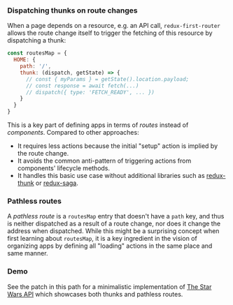 ### Dispatching thunks on route changes

When a page depends on a resource, e.g. an API call, `redux-first-router` allows the route change itself to trigger the fetching of this resource by dispatching a thunk:

```js
const routesMap = {
  HOME: {
    path: '/',
    thunk: (dispatch, getState) => {
      // const { myParams } = getState().location.payload;
      // const response = await fetch(...)
      // dispatch({ type: 'FETCH_READY', ... })
    }
  }
}
```

This is a key part of defining apps in terms of _routes_ instead of _components_. Compared to other approaches:
- It requires less actions because the initial "setup" action is implied by the route change.
- It avoids the common anti-pattern of triggering actions from components' lifecycle methods.
- It handles this basic use case without additional libraries such as [redux-thunk](https://github.com/reduxjs/redux-thunk) or [redux-saga](https://github.com/redux-saga/redux-saga).

### Pathless routes

A _pathless route_ is a `routesMap` entry that doesn't have a `path` key, and thus is neither dispatched as a result of a route change, nor does it change the address when dispatched.
While this might be a surprising concept when first learning about `routesMap`, it is a key ingredient in the vision of organizing apps by defining all "loading" actions in the same place and same manner.

### Demo

See the patch in this path for a minimalistic implementation of [The Star Wars API](https://swapi.co/) which showcases both thunks and pathless routes.
